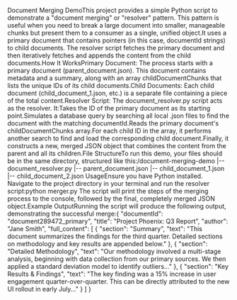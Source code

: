 Document Merging DemoThis project provides a simple Python script to demonstrate a "document merging" or "resolver" pattern. This pattern is useful when you need to break a large document into smaller, manageable chunks but present them to a consumer as a single, unified object.It uses a primary document that contains pointers (in this case, documentId strings) to child documents. The resolver script fetches the primary document and then iteratively fetches and appends the content from the child documents.How It WorksPrimary Document: The process starts with a primary document (parent_document.json). This document contains metadata and a summary, along with an array childDocumentChunks that lists the unique IDs of its child documents.Child Documents: Each child document (child_document_1.json, etc.) is a separate file containing a piece of the total content.Resolver Script: The document_resolver.py script acts as the resolver. It:Takes the ID of the primary document as its starting point.Simulates a database query by searching all local .json files to find the document with the matching documentId.Reads the primary document's childDocumentChunks array.For each child ID in the array, it performs another search to find and load the corresponding child document.Finally, it constructs a new, merged JSON object that combines the content from the parent and all its children.File StructureTo run this demo, your files should be in the same directory, structured like this:/document-merging-demo
|-- document_resolver.py
|-- parent_document.json
|-- child_document_1.json
|-- child_document_2.json
UsageEnsure you have Python installed. Navigate to the project directory in your terminal and run the resolver script:python merger.py
The script will print the steps of the merging process to the console, followed by the final, completely merged JSON object.Example OutputRunning the script will produce the following output, demonstrating the successful merge:{
  "documentId": "document289472_primary",
  "title": "Project Phoenix: Q3 Report",
  "author": "Jane Smith",
  "full_content": [
    {
      "section": "Summary",
      "text": "This document summarizes the findings for the third quarter. Detailed sections on methodology and key results are appended below."
    },
    {
      "section": "Detailed Methodology",
      "text": "Our methodology involved a multi-stage analysis, beginning with data collection from our primary sources. We then applied a standard deviation model to identify outliers..."
    },
    {
      "section": "Key Results & Findings",
      "text": "The key finding was a 15% increase in user engagement quarter-over-quarter. This can be directly attributed to the new UI rollout in early July..."
    }
  ]
}
